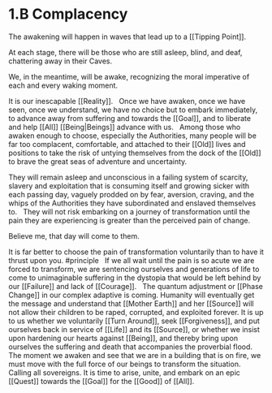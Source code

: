 # 1.B Complacency

The awakening will happen in waves that lead up to a [[Tipping Point]].

At each stage, there will be those who are still asleep, blind, and deaf, chattering away in their Caves. 

We, in the meantime, will be awake, recognizing the moral imperative of each and every waking moment. 

It is our inescapable [[Reality]]. 
 
Once we have awaken, once we have seen, once we understand, we have no choice but to embark immediately, to advance away from suffering and towards the [[Goal]], and to liberate and help [[All]] [[Being|Beings]] advance with us.
 
Among those who awaken enough to choose, especially the Authorities, many people will be far too complacent, comfortable, and attached to their [[Old]] lives and positions to take the risk of untying themselves from the dock of the [[Old]] to brave the great seas of adventure and uncertainty. 

They will remain asleep and unconscious in a failing system of scarcity, slavery and exploitation that is consuming itself and growing sicker with each passing day, vaguely prodded on by fear, aversion, craving, and the whips of the Authorities they have subordinated and enslaved themselves to. 
 
They will not risk embarking on a journey of transformation until the pain they are experiencing is greater than the perceived pain of change. 

Believe me, that day will come to them. 

It is far better to choose the pain of transformation voluntarily than to have it thrust upon you. #principle 
 
If we all wait until the pain is so acute we are forced to transform, we are sentencing ourselves and generations of life to come to unimaginable suffering in the dystopia that would be left behind by our [[Failure]] and lack of [[Courage]].
 
The quantum adjustment or [[Phase Change]] in our complex adaptive is coming. Humanity will eventually get the message and understand that [[Mother Earth]] and her [[Source]] will not allow their children to be raped, corrupted, and exploited forever. It is up to us whether we voluntarily [[Turn Around]], seek [[Forgiveness]], and put ourselves back in service of [[Life]] and its [[Source]], or whether we insist upon hardening our hearts against [[Being]], and thereby bring upon ourselves the suffering and death that accompanies the proverbial flood. 
 
The moment we awaken and see that we are in a building that is on fire, we must move with the full force of our beings to transform the situation. 
 
Calling all sovereigns. It is time to arise, unite, and embark on an epic [[Quest]] towards the [[Goal]] for the [[Good]] of [[All]].  